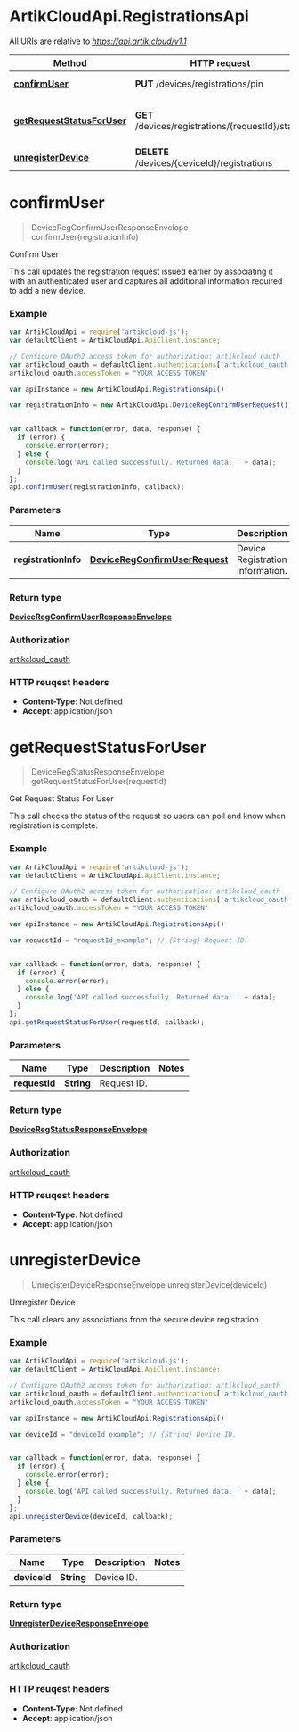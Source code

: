 # ArtikCloudApi.RegistrationsApi

All URIs are relative to *https://api.artik.cloud/v1.1*

Method | HTTP request | Description
------------- | ------------- | -------------
[**confirmUser**](RegistrationsApi.md#confirmUser) | **PUT** /devices/registrations/pin | Confirm User
[**getRequestStatusForUser**](RegistrationsApi.md#getRequestStatusForUser) | **GET** /devices/registrations/{requestId}/status | Get Request Status For User
[**unregisterDevice**](RegistrationsApi.md#unregisterDevice) | **DELETE** /devices/{deviceId}/registrations | Unregister Device


<a name="confirmUser"></a>
# **confirmUser**
> DeviceRegConfirmUserResponseEnvelope confirmUser(registrationInfo)

Confirm User

This call updates the registration request issued earlier by associating it with an authenticated user and captures all additional information required to add a new device.

### Example
```javascript
var ArtikCloudApi = require('artikcloud-js');
var defaultClient = ArtikCloudApi.ApiClient.instance;

// Configure OAuth2 access token for authorization: artikcloud_oauth
var artikcloud_oauth = defaultClient.authentications['artikcloud_oauth'];
artikcloud_oauth.accessToken = "YOUR ACCESS TOKEN"

var apiInstance = new ArtikCloudApi.RegistrationsApi()

var registrationInfo = new ArtikCloudApi.DeviceRegConfirmUserRequest(); // {DeviceRegConfirmUserRequest} Device Registration information.


var callback = function(error, data, response) {
  if (error) {
    console.error(error);
  } else {
    console.log('API called successfully. Returned data: ' + data);
  }
};
api.confirmUser(registrationInfo, callback);
```

### Parameters

Name | Type | Description  | Notes
------------- | ------------- | ------------- | -------------
 **registrationInfo** | [**DeviceRegConfirmUserRequest**](DeviceRegConfirmUserRequest.md)| Device Registration information. | 

### Return type

[**DeviceRegConfirmUserResponseEnvelope**](DeviceRegConfirmUserResponseEnvelope.md)

### Authorization

[artikcloud_oauth](../README.md#artikcloud_oauth)

### HTTP reuqest headers

 - **Content-Type**: Not defined
 - **Accept**: application/json

<a name="getRequestStatusForUser"></a>
# **getRequestStatusForUser**
> DeviceRegStatusResponseEnvelope getRequestStatusForUser(requestId)

Get Request Status For User

This call checks the status of the request so users can poll and know when registration is complete.

### Example
```javascript
var ArtikCloudApi = require('artikcloud-js');
var defaultClient = ArtikCloudApi.ApiClient.instance;

// Configure OAuth2 access token for authorization: artikcloud_oauth
var artikcloud_oauth = defaultClient.authentications['artikcloud_oauth'];
artikcloud_oauth.accessToken = "YOUR ACCESS TOKEN"

var apiInstance = new ArtikCloudApi.RegistrationsApi()

var requestId = "requestId_example"; // {String} Request ID.


var callback = function(error, data, response) {
  if (error) {
    console.error(error);
  } else {
    console.log('API called successfully. Returned data: ' + data);
  }
};
api.getRequestStatusForUser(requestId, callback);
```

### Parameters

Name | Type | Description  | Notes
------------- | ------------- | ------------- | -------------
 **requestId** | **String**| Request ID. | 

### Return type

[**DeviceRegStatusResponseEnvelope**](DeviceRegStatusResponseEnvelope.md)

### Authorization

[artikcloud_oauth](../README.md#artikcloud_oauth)

### HTTP reuqest headers

 - **Content-Type**: Not defined
 - **Accept**: application/json

<a name="unregisterDevice"></a>
# **unregisterDevice**
> UnregisterDeviceResponseEnvelope unregisterDevice(deviceId)

Unregister Device

This call clears any associations from the secure device registration.

### Example
```javascript
var ArtikCloudApi = require('artikcloud-js');
var defaultClient = ArtikCloudApi.ApiClient.instance;

// Configure OAuth2 access token for authorization: artikcloud_oauth
var artikcloud_oauth = defaultClient.authentications['artikcloud_oauth'];
artikcloud_oauth.accessToken = "YOUR ACCESS TOKEN"

var apiInstance = new ArtikCloudApi.RegistrationsApi()

var deviceId = "deviceId_example"; // {String} Device ID.


var callback = function(error, data, response) {
  if (error) {
    console.error(error);
  } else {
    console.log('API called successfully. Returned data: ' + data);
  }
};
api.unregisterDevice(deviceId, callback);
```

### Parameters

Name | Type | Description  | Notes
------------- | ------------- | ------------- | -------------
 **deviceId** | **String**| Device ID. | 

### Return type

[**UnregisterDeviceResponseEnvelope**](UnregisterDeviceResponseEnvelope.md)

### Authorization

[artikcloud_oauth](../README.md#artikcloud_oauth)

### HTTP reuqest headers

 - **Content-Type**: Not defined
 - **Accept**: application/json

